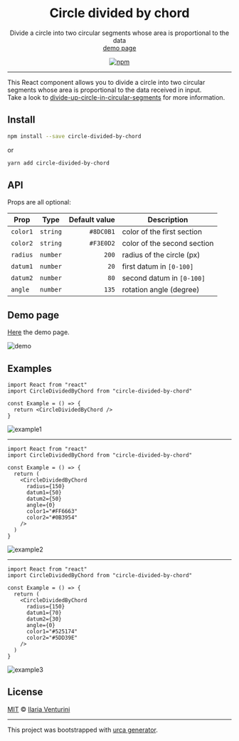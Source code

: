 <div align="center" style="text-align: center;">
  <h1>Circle divided by chord</h1>

Divide a circle into two circular segments whose area is proportional to the data\
[demo page](https://divide-up-circle-in-circular-segments.netlify.app)
</div>

<p align="center">
  <a href="https://www.npmjs.com/package/circle-divided-by-chord">
    <img alt="npm"
      src="https://img.shields.io/npm/v/circle-divided-by-chord.svg">
  </a>
</p>

</div>

---

This React component allows you to divide a circle into two circular segments whose area is proportional to the data received in input.\
Take a look to [divide-up-circle-in-circular-segments](https://github.com/ilariaventurini/divide-up-circle-in-circular-segments) for more information.

## Install

```bash
npm install --save circle-divided-by-chord
```

or

```bash
yarn add circle-divided-by-chord
```

## API

Props are all optional:

| Prop      |   Type   | Default value | Description                 |
| --------- | :------: | ------------: | --------------------------- |
| `color1`  | `string` |     `#8DC0B1` | color of the first section  |
| `color2`  | `string` |     `#F3E0D2` | color of the second section |
| `radius`  | `number` |         `200` | radius of the circle (px)   |
| `datum1`  | `number` |          `20` | first datum in `[0-100]`    |
| `datum2`  | `number` |          `80` | second datum in `[0-100]`   |
| `angle`   | `number` |         `135` | rotation angle (degree)     |

## Demo page

[Here](https://circle-divided-by-chord.netlify.app/) the demo page.

![demo](https://user-images.githubusercontent.com/44204353/94367340-5bee0f80-00de-11eb-9a1e-e8096bf21661.gif)

## Examples

```tsx
import React from "react"
import CircleDividedByChord from "circle-divided-by-chord"

const Example = () => {
  return <CircleDividedByChord />
}
```

![example1](https://user-images.githubusercontent.com/44204353/64919110-5fe71200-d7a7-11e9-870c-4378fec77039.png)

---

```tsx
import React from "react"
import CircleDividedByChord from "circle-divided-by-chord"

const Example = () => {
  return (
    <CircleDividedByChord
      radius={150}
      datum1={50}
      datum2={50}
      angle={0}
      color1="#FF6663"
      color2="#0B3954"
    />
  )
}
```

![example2](https://user-images.githubusercontent.com/44204353/94367513-84c2d480-00df-11eb-9a1a-eb5182a49f73.png)

---

```tsx
import React from "react"
import CircleDividedByChord from "circle-divided-by-chord"

const Example = () => {
  return (
    <CircleDividedByChord
      radius={150}
      datum1={70}
      datum2={30}
      angle={0}
      color1="#525174"
      color2="#5DD39E"
    />
  )
}
```

![example3](https://user-images.githubusercontent.com/44204353/94367662-74f7c000-00e0-11eb-827e-8f5e08f49374.png)

## License

[MIT](https://github.com/ilariaventurini/circle-divided-by-chord/blob/master/LICENSE) © [Ilaria Venturini](https://github.com/ilariaventurini)

---

This project was bootstrapped with [urca generator](https://github.com/ilariaventurini/urca/).
